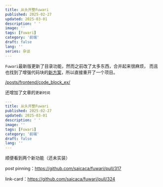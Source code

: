 ```yaml
---
title: 从头开整Fuwari
published: 2025-02-27
updated: 2025-03-01
description: ' '
image: ''
tags: [Fuwari]
category: '前端'
draft: false 
lang: ''
series: 杂谈
---
```


`Fuwari`最新版更新了目录功能，然而之前改了太多东西，合并起来很麻烦，
而且也找到了增强代码块的[新方案](/posts/frontend/code_block_ex/)，所以直接重开了一个项目。

[/posts/frontend/code_block_ex/](/posts/frontend/code_block_ex/)

还增加了文章的`更新时间`
```yml ins={4}
---
title: 从头开整Fuwari
published: 2025-02-27
updated: 2025-03-01
description: ' '
image: ''
tags: [Fuwari]
category: '前端'
draft: false 
lang: ''
---
```

顺便看到两个新功能（还未实装）

post pinning：https://github.com/saicaca/fuwari/pull/317

link-card：https://github.com/saicaca/fuwari/pull/324
